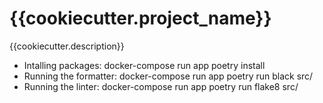 {{cookiecutter.project_name}}
==============================

{{cookiecutter.description}}

- Intalling packages: docker-compose run app poetry install
- Running the formatter: docker-compose run app poetry run black src/
- Running the linter: docker-compose run app poetry run flake8 src/
